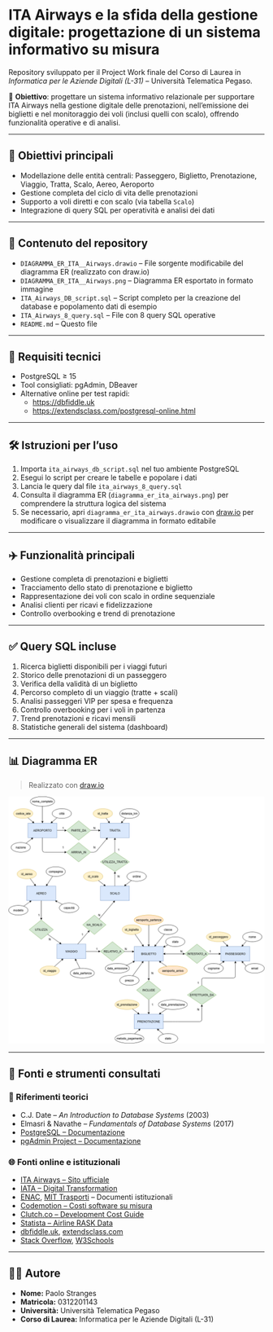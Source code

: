 # ITA Airways e la sfida della gestione digitale: progettazione di un sistema informativo su misura

Repository sviluppato per il Project Work finale del Corso di Laurea in *Informatica per le Aziende Digitali (L-31)* – Università Telematica Pegaso.

📌 **Obiettivo**: progettare un sistema informativo relazionale per supportare ITA Airways nella gestione digitale delle prenotazioni, nell’emissione dei biglietti e nel monitoraggio dei voli (inclusi quelli con scalo), offrendo funzionalità operative e di analisi.

---

## 🎯 Obiettivi principali

- Modellazione delle entità centrali: Passeggero, Biglietto, Prenotazione, Viaggio, Tratta, Scalo, Aereo, Aeroporto  
- Gestione completa del ciclo di vita delle prenotazioni  
- Supporto a voli diretti e con scalo (via tabella `Scalo`)  
- Integrazione di query SQL per operatività e analisi dei dati  

---

## 📂 Contenuto del repository

- `DIAGRAMMA_ER_ITA__Airways.drawio` – File sorgente modificabile del diagramma ER (realizzato con draw.io)  
- `DIAGRAMMA_ER_ITA__Airways.png` – Diagramma ER esportato in formato immagine  
- `ITA_Airways_DB_script.sql` – Script completo per la creazione del database e popolamento dati di esempio  
- `ITA_Airways_8_query.sql` – File con 8 query SQL operative  
- `README.md` – Questo file

---

## 🧰 Requisiti tecnici

- PostgreSQL ≥ 15  
- Tool consigliati: pgAdmin, DBeaver  
- Alternative online per test rapidi:
  - https://dbfiddle.uk  
  - https://extendsclass.com/postgresql-online.html  

---

## 🛠️ Istruzioni per l’uso

1. Importa `ita_airways_db_script.sql` nel tuo ambiente PostgreSQL  
2. Esegui lo script per creare le tabelle e popolare i dati  
3. Lancia le query dal file `ita_airways_8_query.sql`  
4. Consulta il diagramma ER (`diagramma_er_ita_airways.png`) per comprendere la struttura logica del sistema  
5. Se necessario, apri `diagramma_er_ita_airways.drawio` con [draw.io](https://app.diagrams.net) per modificare o visualizzare il diagramma in formato editabile  

---

## ✈️ Funzionalità principali

- Gestione completa di prenotazioni e biglietti  
- Tracciamento dello stato di prenotazione e biglietto  
- Rappresentazione dei voli con scalo in ordine sequenziale  
- Analisi clienti per ricavi e fidelizzazione  
- Controllo overbooking e trend di prenotazione  

---

## ✅ Query SQL incluse

1. Ricerca biglietti disponibili per i viaggi futuri  
2. Storico delle prenotazioni di un passeggero  
3. Verifica della validità di un biglietto  
4. Percorso completo di un viaggio (tratte + scali)  
5. Analisi passeggeri VIP per spesa e frequenza  
6. Controllo overbooking per i voli in partenza  
7. Trend prenotazioni e ricavi mensili  
8. Statistiche generali del sistema (dashboard)  

---

## 📊 Diagramma ER

> Realizzato con [draw.io](https://draw.io)

<p align="center">
  <img src="DIAGRAMMA_ER_ITA__Airways.png" alt="Diagramma ER" width="700"/>
</p>

---

## 📖 Fonti e strumenti consultati

### 📘 Riferimenti teorici
- C.J. Date – *An Introduction to Database Systems* (2003)  
- Elmasri & Navathe – *Fundamentals of Database Systems* (2017)  
- [PostgreSQL – Documentazione](https://www.postgresql.org/docs)  
- [pgAdmin Project – Documentazione](https://www.pgadmin.org/docs/)  

### 🌐 Fonti online e istituzionali
- [ITA Airways – Sito ufficiale](https://www.ita-airways.com)  
- [IATA – Digital Transformation](https://www.iata.org)  
- [ENAC](https://www.enac.gov.it), [MIT Trasporti](https://www.mit.gov.it) – Documenti istituzionali  
- [Codemotion – Costi software su misura](https://www.codemotion.com/magazine/dev-life/quanto-costa-far-sviluppare-un-software-su-misura/)  
- [Clutch.co – Development Cost Guide](https://clutch.co/developers/resources/how-much-does-software-development-cost)  
- [Statista – Airline RASK Data](https://www.statista.com/statistics/1102085/airline-industry-rask-globally/)  
- [dbfiddle.uk](https://dbfiddle.uk), [extendsclass.com](https://extendsclass.com/postgresql-online.html)  
- [Stack Overflow](https://stackoverflow.com), [W3Schools](https://www.w3schools.com/sql/)  

---

## 👨‍💻 Autore

- **Nome:** Paolo Stranges  
- **Matricola:** 0312201143  
- **Università:** Università Telematica Pegaso  
- **Corso di Laurea:** Informatica per le Aziende Digitali (L-31)  

